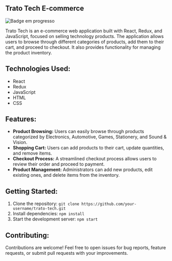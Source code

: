 ## Trato Tech E-commerce 

![Badge em progresso](https://img.shields.io/badge/Status-Development-yellow)

Trato Tech is an e-commerce web application built with React, Redux, and JavaScript, focused on selling technology products. The application allows users to browse through different categories of products, add them to their cart, and proceed to checkout. It also provides functionality for managing the product inventory.

## Technologies Used:
   * React
   * Redux
   * JavaScript
   * HTML
   * CSS

## Features:

* **Product Browsing:** Users can easily browse through products categorized by Electronics, Automotive, Games, Stationery, and Sound & Vision.
* **Shopping Cart:** Users can add products to their cart, update quantities, and remove items.
* **Checkout Process:** A streamlined checkout process allows users to review their order and proceed to payment.
* **Product Management:** Administrators can add new products, edit existing ones, and delete items from the inventory.


## Getting Started:

1. Clone the repository: `git clone https://github.com/your-username/trato-tech.git`
2. Install dependencies: `npm install`
3. Start the development server: `npm start`

## Contributing:

Contributions are welcome! Feel free to open issues for bug reports, feature requests, or submit pull requests with your improvements. 
